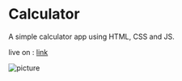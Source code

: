 # Calculator
A simple calculator app using HTML, CSS and JS.


live on : [link](https://lakshaysangwan.github.io/Calculator/)


![picture](https://i.imgur.com/Ox7JGVB.png)
